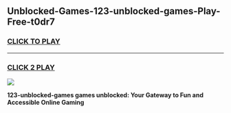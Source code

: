 
## Unblocked-Games-123-unblocked-games-Play-Free-t0dr7
<h3>
<a href="https://premium76.site?title=123-unblocked-games&ref=19M">CLICK TO PLAY</a></h3>
<hr>

<h3>
<a href="https://premium76.site?title=123-unblocked-games&ref=19M">CLICK 2 PLAY</a>
  
</h3>

<a href="https://premium76.site?title=123-unblocked-games&ref=19M"><img src="https://clearcache.store/games.png"></a>


**123-unblocked-games games unblocked: Your Gateway to Fun and Accessible Online Gaming**
